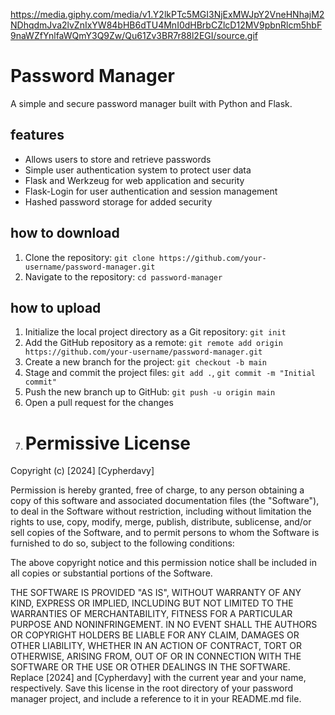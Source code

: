 
https://media.giphy.com/media/v1.Y2lkPTc5MGI3NjExMWJpY2VneHNhajM2NDhqdmJva2lvZnIxYW84bHB6dTU4MnI0dHBrbCZlcD12MV9pbnRlcm5hbF9naWZfYnlfaWQmY3Q9Zw/Qu61Zv3BR7r88l2EGI/source.gif






# Password Manager

A simple and secure password manager built with Python and Flask.

## features

* Allows users to store and retrieve passwords
* Simple user authentication system to protect user data
* Flask and Werkzeug for web application and security
* Flask-Login for user authentication and session management
* Hashed password storage for added security

## how to download

1. Clone the repository: `git clone https://github.com/your-username/password-manager.git`
2. Navigate to the repository: `cd password-manager`

## how to upload

1. Initialize the local project directory as a Git repository: `git init`
2. Add the GitHub repository as a remote: `git remote add origin https://github.com/your-username/password-manager.git`
3. Create a new branch for the project: `git checkout -b main`
4. Stage and commit the project files: `git add .`, `git commit -m "Initial commit"`
5. Push the new branch up to GitHub: `git push -u origin main`
6. Open a pull request for the changes
7. # Permissive License

Copyright (c) [2024] [Cypherdavy]

Permission is hereby granted, free of charge, to any person obtaining a copy of this software and associated documentation files (the "Software"), to deal in the Software without restriction, including without limitation the rights to use, copy, modify, merge, publish, distribute, sublicense, and/or sell copies of the Software, and to permit persons to whom the Software is furnished to do so, subject to the following conditions:

The above copyright notice and this permission notice shall be included in all copies or substantial portions of the Software.

THE SOFTWARE IS PROVIDED "AS IS", WITHOUT WARRANTY OF ANY KIND, EXPRESS OR IMPLIED, INCLUDING BUT NOT LIMITED TO THE WARRANTIES OF MERCHANTABILITY, FITNESS FOR A PARTICULAR PURPOSE AND NONINFRINGEMENT. IN NO EVENT SHALL THE AUTHORS OR COPYRIGHT HOLDERS BE LIABLE FOR ANY CLAIM, DAMAGES OR OTHER LIABILITY, WHETHER IN AN ACTION OF CONTRACT, TORT OR OTHERWISE, ARISING FROM, OUT OF OR IN CONNECTION WITH THE SOFTWARE OR THE USE OR OTHER DEALINGS IN THE SOFTWARE.
Replace [2024] and [Cypherdavy] with the current year and your name, respectively. Save this license in the root directory of your password manager project, and include a reference to it in your README.md file.
